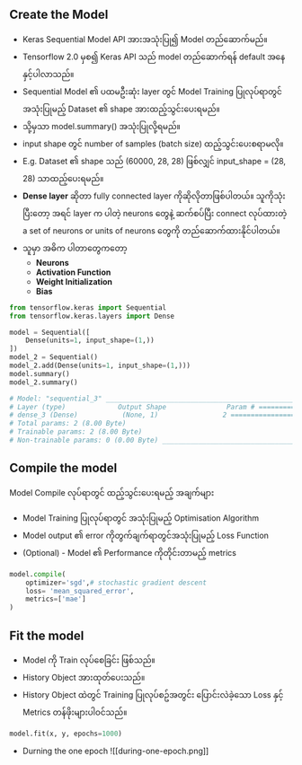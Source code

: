 

Create the Model
---
- Keras Sequential Model API အားအသုံးပြု၍ Model တည်​ဆောက်မည်။
- Tensorflow 2.0 မှစ၍ Keras API သည် model တည်​ဆောက်ရန် default အ​နေနှင့်ပါလာသည်။
- Sequential Model ၏ ပထမဦးဆုံး layer တွင် Model Training ပြုလုပ်ရာတွင်အသုံးပြုမည့် Dataset ၏ shape အားထည့်သွင်း​ပေးရမည်။
- သို့မှသာ model.summary() အသုံးပြုလို့ရမည်။
- input shape တွင် number of samples (batch size) ထည့်သွင်း​ပေးစရာမလို။
- E.g. Dataset ၏ shape သည် (60000, 28, 28) ဖြစ်လျှင် input_shape = (28, 28) သာထည့်​ပေးရမည်။
- **Dense layer** ဆိုတာ fully connected layer ကိုဆိုလိုတာဖြစ်ပါတယ်။ သူကိုသုံးပြီးတော့ အရင် layer က ပါတဲ့ neurons တွေနဲ့ ဆက်စပ်ပြီး connect လုပ်ထားတဲ့ a set of neurons or units of neurons တွေကို တည်ဆောက်ထားနိုင်ပါတယ်။
- သူမှာ အဓိက ပါတာတွေကတော့
	- **Neurons**
	- **Activation Function**
	- **Weight Initialization**
	- **Bias** 
	    
```python
from tensorflow.keras import Sequential
from tensorflow.keras.layers import Dense

model = Sequential([
    Dense(units=1, input_shape=(1,))
])
model_2 = Sequential()
model_2.add(Dense(units=1, input_shape=(1,)))
model.summary()
model_2.summary()

# Model: "sequential_3" _________________________________________________________________ 
# Layer (type)             Output Shape               Param # ================================================================= 
# dense_3 (Dense)           (None, 1)                2 =================================================================
# Total params: 2 (8.00 Byte) 
# Trainable params: 2 (8.00 Byte) 
# Non-trainable params: 0 (0.00 Byte) _________________________________________________________________
```

Compile the model
---
Model Compile လုပ်ရာတွင် ထည့်သွင်း​ပေးရမည့် အချက်များ

- Model Training ပြုလုပ်ရာတွင် အသုံးပြုမည့် Optimisation Algorithm
- Model output ၏ error ကိုတွက်ချက်ရာတွင်အသုံးပြုမည့် Loss Function
- (Optional) - Model ၏ Performance ကိုတိုင်းတာမည့် metrics

```python
model.compile(
    optimizer='sgd',# stochastic gradient descent
    loss= 'mean_squared_error',
    metrics=['mae']
)
```

Fit the model
---

- Model ကို Train လုပ်​စေခြင်း ဖြစ်သည်။
- History Object အားထုတ်​ပေးသည်။
- History Object ထဲတွင် Training ပြုလုပ်စဥ်အတွင်း ​ပြောင်းလဲခဲ့​သော Loss နှင့် Metrics တန်ဖိုးများပါဝင်သည်။

```python
model.fit(x, y, epochs=1000)
```

- Durning the one epoch
 ![[during-one-epoch.png]]